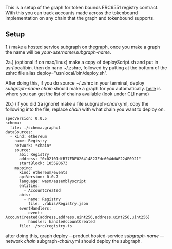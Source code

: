 This is a setup of the graph for token bounds ERC6551 registry contract. With this you can track accounts made across the tokenbound implementation on any chain that the graph and tokenbound supports.

## Setup
1.) make a hosted service subgraph on [thegraph](https://thegraph.com/hosted-service), once you make a graph the name will be *your-username*/*subgraph-name*.

2a.) (optional if on mac/linux) make a copy of deployScript.sh and put in usr/local/bin. then do nano ~/.zshrc, followed by putting at the bottom of the zshrc file alias deploy="usr/local/bin/deploy.sh".

After doing this, if you do source ~/.zshrc in your terminal, deploy *subgraph-name*  *chain* should make a graph for you automatically. [here](https://thegraph.com/docs/en/developing/supported-networks/) is where you can get the list of chains available (look under CLI name)

2b.) (if you did 2a ignore) make a file subgraph-*chain*.yml, copy the following into the file, replace *chain* with what chain you want to deploy on.
```
specVersion: 0.0.5
schema:
  file: ./schema.graphql
dataSources:
  - kind: ethereum
    name: Registry
    network: *chain*
    source:
      abi: Registry
      address: "0x02101dfB77FDE026414827Fdc604ddAF224F0921"
      startBlock: 105590673
    mapping:
      kind: ethereum/events
      apiVersion: 0.0.7
      language: wasm/assemblyscript
      entities:
        - AccountCreated
      abis:
        - name: Registry
          file: ./abis/Registry.json
      eventHandlers:
        - event: AccountCreated(address,address,uint256,address,uint256,uint256)
          handler: handleAccountCreated
      file: ./src/registry.ts
```
after doing this, graph deploy --product hosted-service *subgraph-name* --network *chain* subgraph-*chain*.yml should deploy the subgraph.
